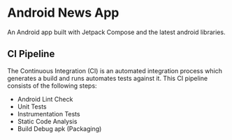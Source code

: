 # Android News App
An Android app built with Jetpack Compose and the latest android libraries.


## CI Pipeline

The Continuous Integration (CI) is an automated integration process which generates a build and runs automates tests against it.
This CI pipeline consists of the following steps:

* Android Lint Check  
* Unit Tests
* Instrumentation Tests 
* Static Code Analysis 
* Build Debug apk (Packaging)

